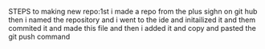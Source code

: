 STEPS to making new repo:1st i made a repo from the plus sighn on git hub then i named the repository and i went to the ide and initailized it and them commited it and made this file and then i added it and copy and pasted the git push command
